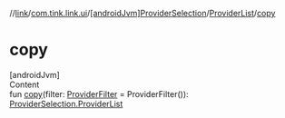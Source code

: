 //[link](../../../index.md)/[com.tink.link.ui](../../index.md)/[[androidJvm]ProviderSelection](../index.md)/[ProviderList](index.md)/[copy](copy.md)



# copy  
[androidJvm]  
Content  
fun [copy](copy.md)(filter: [ProviderFilter](../../../com.tink.service.provider/[android-jvm]-provider-filter/index.md) = ProviderFilter()): [ProviderSelection.ProviderList](index.md)  



